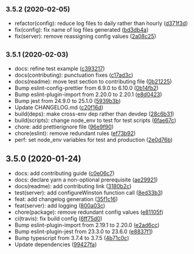 ## <small>3.5.2 (2020-02-05)</small>

-   refactor(config): reduce log files to daily rather than hourly ([d371f3d](https://github.com/Somerset-SIDeR-Programme/ydh-sider-obfuscation-service/commit/d371f3d))
-   fix(config): fix name of log files generated ([bd3db4a](https://github.com/Somerset-SIDeR-Programme/ydh-sider-obfuscation-service/commit/bd3db4a))
-   fix(server): remove reassigning config values ([2a08c25](https://github.com/Somerset-SIDeR-Programme/ydh-sider-obfuscation-service/commit/2a08c25))

## <small>3.5.1 (2020-02-03)</small>

-   docs: refine test example ([c393217](https://github.com/Somerset-SIDeR-Programme/ydh-sider-obfuscation-service/commit/c393217))
-   docs(contributing): punctuation fixes ([c17ad3c](https://github.com/Somerset-SIDeR-Programme/ydh-sider-obfuscation-service/commit/c17ad3c))
-   docs(readme): move test section to contributing file ([0b21225](https://github.com/Somerset-SIDeR-Programme/ydh-sider-obfuscation-service/commit/0b21225))
-   Bump eslint-config-prettier from 6.9.0 to 6.10.0 ([0b14fb2](https://github.com/Somerset-SIDeR-Programme/ydh-sider-obfuscation-service/commit/0b14fb2))
-   Bump eslint-plugin-import from 2.20.0 to 2.20.1 ([e8d0423](https://github.com/Somerset-SIDeR-Programme/ydh-sider-obfuscation-service/commit/e8d0423))
-   Bump jest from 24.9.0 to 25.1.0 ([5939b3b](https://github.com/Somerset-SIDeR-Programme/ydh-sider-obfuscation-service/commit/5939b3b))
-   Update CHANGELOG.md ([c20f16d](https://github.com/Somerset-SIDeR-Programme/ydh-sider-obfuscation-service/commit/c20f16d))
-   build(deps): make cross-env dep rather than devdep ([28c6b31](https://github.com/Somerset-SIDeR-Programme/ydh-sider-obfuscation-service/commit/28c6b31))
-   build(scripts): change node_env to test for test scripts ([6fae67c](https://github.com/Somerset-SIDeR-Programme/ydh-sider-obfuscation-service/commit/6fae67c))
-   chore: add prettierignore file ([96e9f90](https://github.com/Somerset-SIDeR-Programme/ydh-sider-obfuscation-service/commit/96e9f90))
-   chore(eslint): remove redundant rules ([ef73b92](https://github.com/Somerset-SIDeR-Programme/ydh-sider-obfuscation-service/commit/ef73b92))
-   perf: set node_env variables for test and production ([2e0d76b](https://github.com/Somerset-SIDeR-Programme/ydh-sider-obfuscation-service/commit/2e0d76b))

## 3.5.0 (2020-01-24)

-   docs: add contributing guide ([c0e06c7](https://github.com/Somerset-SIDeR-Programme/ydh-sider-obfuscation-service/commit/c0e06c7))
-   docs: declare yarn a non-optional prerequisite ([ae29921](https://github.com/Somerset-SIDeR-Programme/ydh-sider-obfuscation-service/commit/ae29921))
-   docs(readme): add contributing link ([3180b2c](https://github.com/Somerset-SIDeR-Programme/ydh-sider-obfuscation-service/commit/3180b2c))
-   test(server): add configureWinston function call ([8ed33b3](https://github.com/Somerset-SIDeR-Programme/ydh-sider-obfuscation-service/commit/8ed33b3))
-   feat: add changelog generation ([35f1c16](https://github.com/Somerset-SIDeR-Programme/ydh-sider-obfuscation-service/commit/35f1c16))
-   feat(server): add logging ([800a03c](https://github.com/Somerset-SIDeR-Programme/ydh-sider-obfuscation-service/commit/800a03c))
-   chore(package): remove redundant config values ([e81105f](https://github.com/Somerset-SIDeR-Programme/ydh-sider-obfuscation-service/commit/e81105f))
-   ci(travis): fix build config ([6ff75d0](https://github.com/Somerset-SIDeR-Programme/ydh-sider-obfuscation-service/commit/6ff75d0))
-   Bump eslint-plugin-import from 2.19.1 to 2.20.0 ([e2ad6cc](https://github.com/Somerset-SIDeR-Programme/ydh-sider-obfuscation-service/commit/e2ad6cc))
-   Bump eslint-plugin-jest from 23.3.0 to 23.6.0 ([e8837f1](https://github.com/Somerset-SIDeR-Programme/ydh-sider-obfuscation-service/commit/e8837f1))
-   Bump typescript from 3.7.4 to 3.7.5 ([4b71c0c](https://github.com/Somerset-SIDeR-Programme/ydh-sider-obfuscation-service/commit/4b71c0c))
-   Update dependencies ([99427fa](https://github.com/Somerset-SIDeR-Programme/ydh-sider-obfuscation-service/commit/99427fa))

